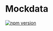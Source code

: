 # Mockdata

[![npm version](https://badge.fury.io/js/@nexys/mock-data.svg)](https://www.npmjs.com/package/@nexys/mock-data)
